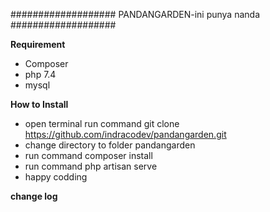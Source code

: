 ###################
PANDANGARDEN-ini punya nanda
###################

**Requirement**
- Composer
- php 7.4
- mysql
  
**How to Install**
- open terminal run command git clone https://github.com/indracodev/pandangarden.git
- change directory to folder pandangarden
- run command composer install
- run command php artisan serve
- happy codding

**change log**

